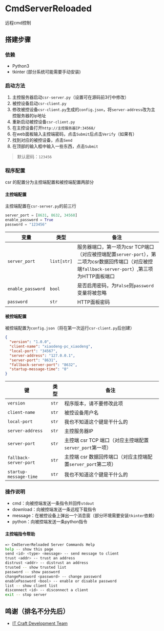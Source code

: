 # CmdServerReloaded

远程cmd控制

## 搭建步骤

### 依赖

* Python3
* tkinter (部分系统可能需要手动安装)

### 启动方法

1. 主控服务器启动`csr-server.py`（设置可在源码前3行中修改）
2. 被控设备启动`csr-client.py`
3. 修改被控设备`csr-client.py`生成的`config.json`，将`server-address`改为主控服务器的ip地址
4. 重新启动被控设备`csr-client.py`
4. 在主控设备打开`http://主控服务器IP:34568/`
5. 在web面板输入主控端密码，点击`Submit`后点击`Verify`（如果有）
6. 找到对应的被控设备，点击`Send`
7. 在顶部的输入框中输入一些东西，点击`Submit`

> 默认密码：`123456`

### 程序配置

csr 的配置分为主控端配置和被控端配置两部分

#### 主控端配置

主控端配置在`csr-server.py`的前三行

```python
server_port = [8631, 8632, 34568]
enable_password = True
password = "123456"
```

| 变量          | 类型          | 备注                |
|---------------|---------------|---------------------|
| `server_port` | `list[str]`   | 服务器端口，第一项为csr TCP端口（对应被控端配置`server-port`），第二项为csr数据回传端口（对应被控端`fallback-server-port`）,第三项为HTTP面板端口 |
| `enable_password` | `bool`    | 是否启用密码，为`False`则`password`变量将被忽略 |
| `password`    | `str`         | HTTP面板密码        |

#### 被控端配置

被控端配置为`config.json`（将在第一次运行`csr-client.py`后创建）

```json
{
  "version": "1.0.0",
  "client-name": "xiaodeng-pc_xiaodeng",
  "local-port": "34567",
  "server-address": "127.0.0.1",
  "server-port": "8631",
  "fallback-server-port": "8632",
  "startup-message-time": "0"
}
```

| 键                        | 类型      | 备注                           |
|---------------------------|-----------|--------------------------------|
| `version`                 | `str`     | 程序版本，请不要修改此项       |
| `client-name`             | `str`     | 被控设备用户名                 |
| `local-port`              | `str`     | 我也不知道这个键是干什么的     |
| `server-address`          | `str`     | 主控服务器IP                   |
| `server-port`             | `str`     | 主控端 csr TCP 端口（对应主控端配置`server_port`第一项） |
| `fallback-server-port`    | `str`     | 主控端 csr 数据回传端口（对应主控端配置`server_port`第二项） |
| `startup-message-time`    | `str`     | 我也不知道这个键是干什么的     |

### 操作说明

- cmd：向被控端发送一条指令并回传`stdout`
- download：向被控端发送一条远程下载指令
- message：在被控设备上弹出一个消息窗（部分环境需要安装`tkinter`依赖）
- python：向被控端发送一条python指令

#### 主控端指令帮助

```bash
=> CmdServerReloaded Server Commands Help
help -- show this page
send <id> <type> <message> -- send message to client
trust <addr> -- trust an address
distrust <addr> -- distrust an address
trusted -- show trusted list
password -- show password
changePassword <password> -- change password
enablePassword <bool> -- enable or disable password
list -- show client list
disconnect <id> -- disconnect a client
exit -- stop server
```

## 鸣谢（排名不分先后）

- [IT Craft Development Team](https://itcdt.top)
